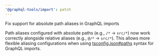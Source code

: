 ```yaml
---
'@graphql-tools/import': patch
---
```


Fix support for absolute path aliases in GraphQL imports

Path aliases configured with absolute paths (e.g., `/*` → `src/*`) now work correctly alongside relative aliases (e.g., `@/*` → `src/*`). This allows more flexible aliasing configurations when using [tsconfig.json#paths](https://www.typescriptlang.org/tsconfig/#paths) syntax for GraphQL imports.
